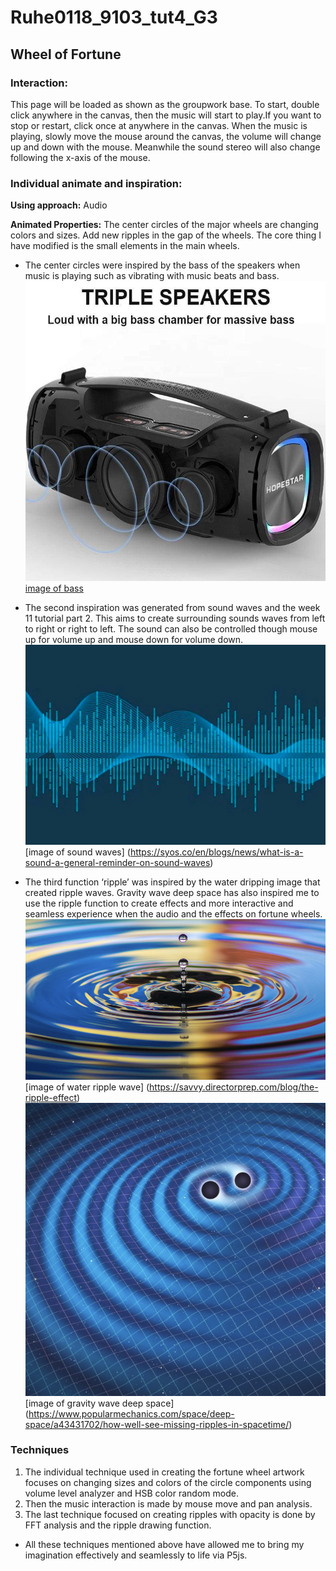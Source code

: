 # Ruhe0118_9103_tut4_G3

## Wheel of Fortune
### Interaction:

This page will be loaded as shown as the groupwork base. To start, double click anywhere in the canvas, then the music will start to play.If you want to stop or restart, click once at anywhere in the canvas. 
When the music is playing, slowly move the mouse around the canvas, the volume will change up and down with the mouse. Meanwhile the sound stereo will also change following the x-axis of the mouse.

### Individual animate and inspiration:

**Using approach:** Audio

**Animated Properties:** The center circles of the major wheels are changing colors and sizes. Add new ripples in the gap of the wheels. The core thing I have modified is the small elements in the main wheels. 
- The center circles were inspired by the bass of the speakers when music is playing such as vibrating with music beats and bass. 
![image of bass](assets/hsa6x55-hopestar-55watt-bluetooth-speakerpower-bank-bass-triple-speakers-6000mah-battery-560_750x.jpg)
[image of bass](https://noco.co.nz/products/hopestar-a6x-55w-big-bluetooth-speaker-big-bass-triple-speakers-6000mah-battery-tws-powerbank)

- The second inspiration was generated from sound waves and the week 11 tutorial part 2. This aims to create surrounding sounds waves from left to right or right to left. The sound can also be controlled though mouse up for volume up and mouse down for volume down. 
![image of sound wave](assets/what-is-a-sound-a-general-reminder-on-sound-waves-919226.webp)
[image of sound waves] (https://syos.co/en/blogs/news/what-is-a-sound-a-general-reminder-on-sound-waves)

- The third function ‘ripple’ was inspired by the water dripping image that created ripple waves. Gravity wave deep space has also inspired me to use the ripple function to create effects and more interactive and seamless experience when the audio and the effects on fortune wheels.
![image of water ripple wave](assets/Screen%20Shot%202024-05-31%20at%2023.30.27.png)
[image of water ripple wave] (https://savvy.directorprep.com/blog/the-ripple-effect)
![image of gravity wave deep space](assets/Screen%20Shot%202024-05-31%20at%2023.30.16.png)
[image of gravity wave deep space] (https://www.popularmechanics.com/space/deep-space/a43431702/how-well-see-missing-ripples-in-spacetime/)


### Techniques
1. The individual technique used in creating the fortune wheel artwork focuses on changing sizes and colors of the circle components using volume level analyzer and HSB color random mode. 
2. Then the music interaction is made by mouse move and pan analysis. 
3. The last technique focused on creating ripples with opacity is done by FFT analysis and the ripple drawing function.

- All these techniques mentioned above have allowed me to bring my imagination effectively and seamlessly to life via P5js. 
